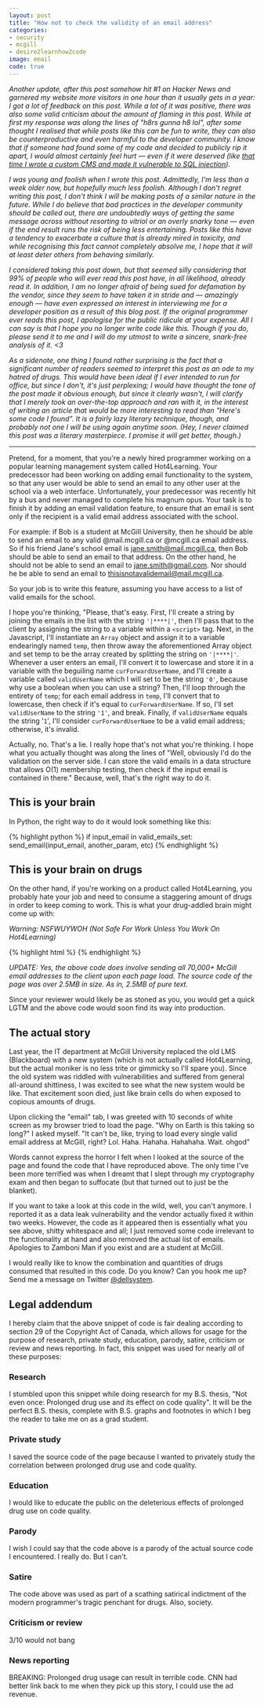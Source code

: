 ```yaml
---
layout: post
title: "How not to check the validity of an email address"
categories:
- security
- mcgill
- desire2learnhow2code
image: email
code: true
---
```


_Another update, after this post somehow hit #1 on Hacker News and garnered my
website more visitors in one hour than it usually gets in a year: I got a lot of
feedback on this post. While a lot of it was positive, there was also some valid
criticism about the amount of flaming in this post. While at first my response
was along the lines of "h8rs gunna h8 lol", after some thought I realised that
while posts like this can be fun to write, they can also be counterproductive
and even harmful to the developer community. I know that if someone had found
some of my code and decided to publicly rip it apart, I would almost certainly
feel hurt — even if it were deserved (like [that time I wrote a custom CMS and
made it vulnerable to SQL
injection](https://github.com/dellsystem/ssuns-2011/pull/14))._

_I was young and foolish when I wrote this post. Admittedly, I'm less than a
week older now, but hopefully much less foolish. Although I don't regret writing
this post, I don't think I will be making posts of a similar nature in the
future. While I do believe that bad practices in the developer community should
be called out, there are undoubtedly ways of getting the same message across
without resorting to vitriol or an overly snarky tone — even if the end result
runs the risk of being less entertaining. Posts like this have a tendency to
exacerbate a culture that is already mired in toxicity, and while recognising
this fact cannot completely absolve me, I hope that it will at least deter
others from behaving similarly._

_I considered taking this post down, but that seemed silly considering that 99%
of people who will ever read this post have, in all likelihood, already read it.
In addition, I am no longer afraid of being sued for defamation by the vendor,
since they seem to have taken it in stride and — amazingly enough — have even
expressed an interest in interviewing me for a developer position as a result of
this blog post. If the original programmer ever reads this post, I apologise for
the public ridicule at your expense. All I can say is that I hope you no longer
write code like this. Though if you do, please send it to me and I will do my
utmost to write a sincere, snark-free analysis of it. <3_

_As a sidenote, one thing I found rather surprising is the fact that a
significant number of readers seemed to interpret this post as an ode to my
hatred of drugs. This would have been ideal if I ever intended to run for
office, but since I don't, it's just perplexing; I would have thought the tone
of the post made it obvious enough, but since it clearly wasn't, I will clarify
that I merely took an over-the-top approach and ran with it, in the interest of
writing an article that would be more interesting to read than "Here's some code
I found". It is a fairly lazy literary technique, though, and probably not one I
will be using again anytime soon. (Hey, I never claimed this post was a literary
masterpiece. I promise it will get better, though.)_

***

Pretend, for a moment, that you're a newly hired programmer working on a popular
learning management system called Hot4Learning. Your predecessor had been
working on adding email functionality to the system, so that any user would be
able to send an email to any other user at the school via a web interface.
Unfortunately, your predecessor was recently hit by a bus and never managed to
complete his magnum opus. Your task is to finish it by adding an email
validation feature, to ensure that an email is sent only if the recipient is a
valid email address associated with the school.

For example: if Bob is a student at McGill University, then he should be able to
send an email to any valid @mail.mcgill.ca or @mcgill.ca email address. So if
his friend Jane's school email is jane.smith@mail.mcgill.ca, then Bob should be
able to send an email to that address. On the other hand, he should not be able
to send an email to jane.smith@gmail.com. Nor should he be able to send an email
to thisisnotavalidemail@mail.mcgill.ca.

So your job is to write this feature, assuming you have access to a list of
valid emails for the school.

I hope you're thinking, "Please, that's easy. First, I'll create a string by
joining the emails in the list with the string `'|****|'`, then I'll pass that
to the client by assigning the string to a variable within a `<script>` tag.
Next, in the Javascript, I'll instantiate an `Array` object and assign it to a
variable endearingly named `temp`, then throw away the aforementioned Array
object and set temp to be the array created by splitting the string on
`'|****|'`. Whenever a user enters an email, I'll convert it to lowercase and
store it in a variable with the beguiling name `curForwardUserName`, and I'll
create a variable called `validUserName` which I will set to be the string
`'0'`, because why use a boolean when you can use a string? Then, I'll loop
through the entirety of `temp`; for each email address in `temp`, I'll convert
that to lowercase, then check if it's equal to `curForwardUserName`. If so, I'll
set `validUserName` to the string `'1'`, and break. Finally, if `validUserName`
equals the string '`1`', I'll consider `curForwardUserName` to be a valid email
address; otherwise, it's invalid.

Actually, no. That's a lie. I really hope that's not what you're thinking. I
hope what you actually thought was along the lines of "Well, obviously I'd do
the validation on the server side. I can store the valid emails in a data
structure that allows O(1) membership testing, then check if the input email is
contained in there." Because, well, that's the right way to do it.

## This is your brain

In Python, the right way to do it would look something like this:

{% highlight python %} if input_email in valid_emails_set:
send_email(input_email, another_param, etc) {% endhighlight %}

## This is your brain on drugs

On the other hand, if you're working on a product called Hot4Learning, you
probably hate your job and need to consume a staggering amount of drugs in order
to keep coming to work. This is what your drug-addled brain might come up with:

_Warning: NSFWUYWOH (Not Safe For Work Unless You Work On Hot4Learning)_

{% highlight html %} <script>
// [some other code here]
var userNamesStr =
'a.fakelastname@mail.mcgill.ca|****|another.fakelastname@mail.mcgill.ca
|****|(pretend there are 70,000 more emails
here)|****|zamboni.man@mail.mcgill.ca'; var temp = new Array(); temp =
userNamesStr.split('|****|'); var validUserName = '0';
// [more code here]
for( i =0; i< temp.length; i++){ if( curForwardUserName == temp[i].toLowerCase()
) { validUserName = '1'; break; }
// [some last bits of wisdom before we go]
</script> {% endhighlight %}

_UPDATE: Yes, the above code does involve sending all 70,000+ McGill email
addresses to the client upon each page load. The source code of the page was
over 2.5MB in size. As in, 2.5MB of pure text._

Since your reviewer would likely be as stoned as you, you would get a quick LGTM
and the above code would soon find its way into production.

## The actual story

Last year, the IT department at McGill University replaced the old LMS
(Blackboard) with a new system (which is not actually called Hot4Learning, but
the actual moniker is no less trite or gimmicky so I'll spare you). Since the
old system was riddled with vulnerabilities and suffered from general all-around
shittiness, I was excited to see what the new system would be like. That
excitement soon died, just like brain cells do when exposed to copious amounts
of drugs.

Upon clicking the "email" tab, I was greeted with 10 seconds of white screen as
my browser tried to load the page. "Why on Earth is this taking so long?" I
asked myself. "It can't be, like, trying to load every single valid email
address at McGill, right? Lol. Haha. Hahaha. Hahahaha. Wait. ohgod"

Words cannot express the horror I felt when I looked at the source of the page
and found the code that I have reproduced above. The only time I've been more
terrified was when I dreamt that I slept through my cryptography exam and then
began to suffocate (but that turned out to just be the blanket).

If you want to take a look at this code in the wild, well, you can't anymore. I
reported it as a data leak vulnerability and the vendor actually fixed it within
two weeks. However, the code as it appeared then is essentially what you see
above, shitty whitespace and all; I just removed some code irrelevant to the
functionality at hand and also removed the actual list of emails. Apologies to
Zamboni Man if you exist and are a student at McGill.

I would really like to know the combination and quantities of drugs consumed
that resulted in this code. Do you know? Can you hook me up? Send me a message
on Twitter [@dellsystem](https://twitter.com/dellsystem).

## Legal addendum

I hereby claim that the above snippet of code is fair dealing according to
section 29 of the Copyright Act of Canada, which allows for usage for the
purpose of research, private study, education, parody, satire, criticism or
review and news reporting. In fact, this snippet was used for nearly _all_ of
these purposes:

### Research

I stumbled upon this snippet while doing research for my B.S. thesis, "Not even
once: Prolonged drug use and its effect on code quality". It will be the perfect
B.S. thesis, complete with B.S. graphs and footnotes in which I beg the reader
to take me on as a grad student.

### Private study

I saved the source code of the page because I wanted to privately study the
correlation between prolonged drug use and code quality.

### Education

I would like to educate the public on the deleterious effects of prolonged drug
use on code quality.

### Parody

I wish I could say that the code above is a parody of the actual source code I
encountered. I really do. But I can't.

### Satire

The code above was used as part of a scathing satirical indictment of the modern
programmer's tragic penchant for drugs. Also, society.

### Criticism or review

3/10 would not bang

### News reporting

BREAKING: Prolonged drug usage can result in terrible code. CNN had better link
back to me when they pick up this story, I could use the ad revenue.
